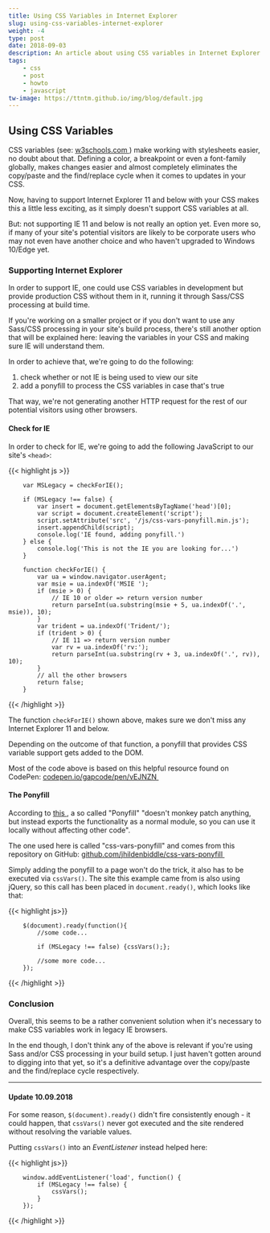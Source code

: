 ```yaml
---
title: Using CSS Variables in Internet Explorer
slug: using-css-variables-internet-explorer
weight: -4
type: post
date: 2018-09-03
description: An article about using CSS variables in Internet Explorer which doesn't natively support them.
tags:
    - css
    - post
    - howto
    - javascript
tw-image: https://ttntm.github.io/img/blog/default.jpg
---
```


## Using CSS Variables

CSS variables (see: <a href="https://github.com/sindresorhus/ponyfill" rel="noopener" target="_blank">w3schools.com&nbsp;<i class="fas fa-external-link-alt fa-xs"></i></a>) make working with stylesheets easier, no doubt about that. Defining a color, a breakpoint or even a font-family globally, makes changes easier and almost completely eliminates the copy/paste and the find/replace cycle when it comes to updates in your CSS.

Now, having to support Internet Explorer 11 and below with your CSS makes this a little less exciting, as it simply doesn't support CSS variables at all.

But: not supporting IE 11 and below is not really an option yet. Even more so, if many of your site's potential visitors are likely to be corporate users who may not even have another choice and who haven't upgraded to Windows 10/Edge yet.

### Supporting Internet Explorer

In order to support IE, one could use CSS variables in development but provide production CSS without them in it, running it through Sass/CSS processing at build time.

If you're working on a smaller project or if you don't want to use any Sass/CSS processing in your site's build process, there's still another option that will be explained here: leaving the variables in your CSS and making sure IE will understand them.

In order to achieve that, we're going to do the following:

1. check whether or not IE is being used to view our site
2. add a ponyfill to process the CSS variables in case that's true

That way, we're not generating another HTTP request for the rest of our potential visitors using other browsers.

#### Check for IE

In order to check for IE, we're going to add the following JavaScript to our site's `<head>`:

{{< highlight js >}}

        var MSLegacy = checkForIE();

        if (MSLegacy !== false) {
            var insert = document.getElementsByTagName('head')[0];
            var script = document.createElement('script');
            script.setAttribute('src', '/js/css-vars-ponyfill.min.js');
            insert.appendChild(script);
            console.log('IE found, adding ponyfill.')
        } else {
            console.log('This is not the IE you are looking for...')
        }

        function checkForIE() {
            var ua = window.navigator.userAgent;
            var msie = ua.indexOf('MSIE ');
            if (msie > 0) {
                // IE 10 or older => return version number
                return parseInt(ua.substring(msie + 5, ua.indexOf('.', msie)), 10);
            }
            var trident = ua.indexOf('Trident/');
            if (trident > 0) {
                // IE 11 => return version number
                var rv = ua.indexOf('rv:');
                return parseInt(ua.substring(rv + 3, ua.indexOf('.', rv)), 10);
            }
            // all the other browsers
            return false;
        }

{{< /highlight >}}

The function `checkForIE()` shown above, makes sure we don't miss any Internet Explorer 11 and below.

Depending on the outcome of that function, a ponyfill that provides CSS variable support gets added to the DOM.

Most of the code above is based on this helpful resource found on CodePen: <a href="https://github.com/sindresorhus/ponyfill" rel="noopener" target="_blank">codepen.io/gapcode/pen/vEJNZN&nbsp;<i class="fas fa-external-link-alt fa-xs"></i></a>

#### The Ponyfill

According to <a href="https://github.com/sindresorhus/ponyfill" rel="noopener" target="_blank">this&nbsp;<i class="fas fa-external-link-alt fa-xs"></i></a>, a so called "Ponyfill" "doesn't monkey patch anything, but instead exports the functionality as a normal module, so you can use it locally without affecting other code".

The one used here is called "css-vars-ponyfill" and comes from this repository on GitHub: <a href="https://github.com/jhildenbiddle/css-vars-ponyfill" rel="noopener" target="_blank">github.com/jhildenbiddle/css-vars-ponyfill&nbsp;<i class="fas fa-external-link-alt fa-xs"></i></a>

Simply adding the ponyfill to a page won't do the trick, it also has to be executed via `cssVars()`. The site this example came from is also using jQuery, so this call has been placed in `document.ready()`, which looks like that:

{{< highlight js>}}

        $(document).ready(function(){
            //some code...

            if (MSLegacy !== false) {cssVars();};

            //some more code...
        });

{{< /highlight >}}

### Conclusion

Overall, this seems to be a rather convenient solution when it's necessary to make CSS variables work in legacy IE browsers.

In the end though, I don't think any of the above is relevant if you're using Sass and/or CSS processing in your build setup. I just haven't gotten around to digging into that yet, so it's a definitive advantage over the copy/paste and the find/replace cycle respectively.

--------------------

#### Update 10.09.2018

For some reason, `$(document).ready()` didn't fire consistently enough - it could happen, that `cssVars()` never got executed and the site rendered without resolving the variable values.

Putting `cssVars()` into an _EventListener_ instead helped here:

{{< highlight js>}}

        window.addEventListener('load', function() {
            if (MSLegacy !== false) {
                cssVars();
            }
        });

{{< /highlight >}}
